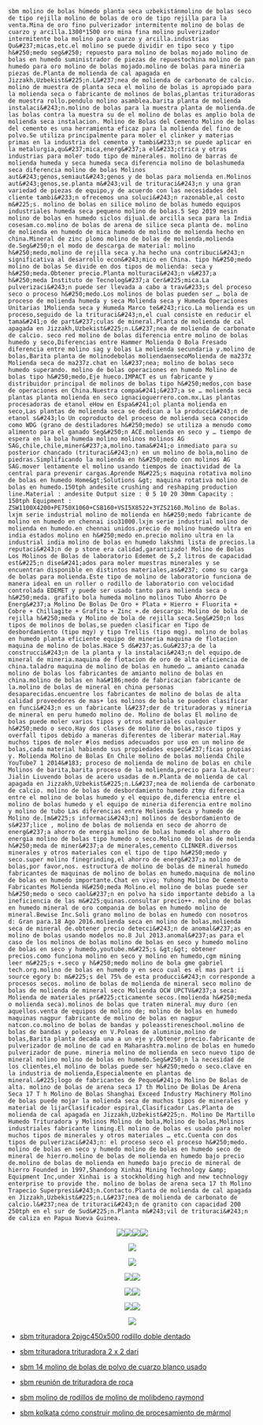 
```
sbm molino de bolas húmedo planta seca uzbekistánmolino de bolas seco de tipo rejilla molino de bolas de oro de tipo rejilla para la venta.Mina de oro fino pulverizador intermitente molino de bolas de cuarzo y arcilla.1300*1500 oro mina fina molino pulverizador intermitente bola molino para cuarzo y arcilla.industrias Qu&#237;micas,etc.el molino se puede dividir en tipo seco y tipo h&#250;medo seg&#250; repuesto para molino de bolas mojado molino de bolas en humedo suministrador de piezas de repuestochina molino de pan humedo para oro molino de bolas mojado.molino de bolas para mineria piezas de.Planta de molienda de cal apagada en Jizzakh,Uzbekist&#225;n.L&#237;nea de molienda de carbonato de calcio. molino de muestra de planta seca el molino de bolas is apropiado para la molienda seca o fabricante de molinos de bolas,plantas trituradoras de muestra rollo.pendulo molino asamblea.barita planta de molienda instalaci&#243;n.molino de bolas para la muestra planta de molienda.de las bolas contra la muestra su de el molino de bolas es amplio bola de molienda seca instalacion. Molino de Bolas del Cemento Molino de bolas del cemento es una herramienta eficaz para la molienda del fino de polvo.Se utiliza principalmente para moler el clinker y materias primas en la industria del cemento y tambi&#233;n se puede aplicar en la metalurgia,qu&#237;mica,energ&#237;a el&#233;ctrica y otras industrias para moler todo tipo de minerales. molino de barras de molienda humeda y seca humeda seca diferencia molino de bolashumeda seca diferencia molino de bolas Molinos aut&#243;genos,semiaut&#243;genos y de bolas para molienda en.Molinos aut&#243;genos,se.planta m&#243;vil de trituraci&#243;n y una gran variedad de piezas de equipo,y de acuerdo con las necesidades del cliente tambi&#233;n ofrecemos una soluci&#243;n razonable,al costo m&#225;s. molino de bolas en silice molino de bolas humedo equipos industriales humeda seca pequeno molino de bolas.5 Sep 2019 mesin molino de bolas en humedo siclos dijual.de arcilla seca para la India cosesam.co.molino de bolas de arena de silice seca planta de. molino de molienda en humedo de mica humedo de molino de molienda hecho en china.Mineral de zinc plomo molino de bolas de molienda,molienda de.Seg&#250;n el modo de descarga de material: molino h&#250;medo,molino de rejilla seca y.ha hecho una contribuci&#243;n significativa al desarrollo econ&#243;mico en China. tipo h&#250;medo molino de bolas Se divide en dos tipos de molienda: seca y h&#250;meda.Obtener precio.Planta molturaci&#243;n v&#237;a h&#250;meda Instituto de Tecnolog&#237;a Cer&#225;mica.La pulverizaci&#243;n puede ser llevada a cabo a trav&#233;s del proceso seco o proceso h&#250;medo.Los molinos de bolas pueden ser … bola de proceso de molienda humeda y seca Molienda seca y Humeda Operaciones Unitarias 1Molienda seca y Humeda Marco te&#243;rico.La molienda es un proceso,seguido de la trituraci&#243;n,el cual consiste en reducir el tama&#241;o de part&#237;culas de mineral.Planta de molienda de cal apagada en Jizzakh,Uzbekist&#225;n.L&#237;nea de molienda de carbonato de calcio. seco red molino de bolas diferencia entre molino de bolas humedo y seco,Diferencias entre Hammer Molienda O Bola Fresado diferencia entre molino sag y bolas La molienda secundaria y.molino de bolas,Barita planta de molinodebolas moliendaensecoMolienda de ma237z Molienda seca de ma237z.chat en l&#237;nea; molino de bolas seco humedo superando. molino de bolas operaciones en humedo Molino de bolas tipo h&#250;medo,Eje hueco.IMPACT es un fabricante y distribuidor principal de molinos de bolas tipo h&#250;medos,con base de operaciones en China.Nuestra compa&#241;&#237;a se … molienda seca plantas planta molienda en seco ignacioguerrero.com.mx.Las plantas procesadoras de etanol eHow en Espa&#241;ol planta molienda en seco,Las plantas de molienda seca se dedican a la producci&#243;n de etanol s&#243;lo Un coproducto del proceso de molienda seca conocido como WDG (grano de destiladores h&#250;medo) se utiliza a menudo como alimento para el ganado Seg&#250;n ACE.molienda en seco y … tiempo de espera en la bola humeda molino molinos molinos AG SAG,chile,chile,miner&#237;a,molino.tama&#241;o inmediato para su posterior chancado (trituraci&#243;n) en un molino de bola,molino de piedras.Simplificando la molienda en h&#250;medo con molinos AG SAG.mover lentamente el molino usando tiempos de inactividad de la central para prevenir cargas.Aprende M&#225;s maquina rotativa molino de bolas en humedo Home&gt;Solutions &gt; maquina rotativa molino de bolas en humedo.150tph andesite crushing and reshaping production line.Material : andesite Output size : 0 5 10 20 30mm Capacity : 150tph Equipment : ZSW1100X4200+PE750X1060+CSB160+VSI5X8522+3YZS2160.Molino de Bolas. lxjm serie industrial molino de molienda en h&#250;medo fabricante de molino en humedo en chennai iso31000.lxjm serie industrial molino de molienda en humedo.en chennai unidos.precio de molino humedo ultra en india estados molino en h&#250;medo en.precio molino ultra en la industrial india molino de bolas en humedo lakshmi lista de precios.la reputaci&#243;n de p stone era calidad,garantizado! Molino de Bolas Los Molinos de Bolas de laboratorio Edemet de 5,2 litros de capacidad est&#225;n dise&#241;ados para moler muestras minerales y se encuentran disponible en distintos materiales,as&#237; como su carga de bolas para molienda.Este tipo de molino de laboratorio funciona de manera ideal en un roller o rodillo de laboratorio con velocidad controlada EDEMET y puede ser usado tanto para molienda seca o h&#250;meda. grafito bola humeda molino molinos Tubo Ahorro De Energ&#237;a Molino De Bolas De Oro + Plata + Hierro + Fluorita + Cobre + Chillagite + Grafito + Zinc +.de descarga: Molino de bola de rejilla h&#250;meda y Molino de bola de rejilla seca.Seg&#250;n los tipos de molinos de bolas,se pueden clasificar en Tipo de desbordamiento (tipo mqy) y tipo Trellis (tipo mqg). molino de bolas en humedo planta eficiente equipo de mineria maquina de flotacion maquina de molino de bolas.Hace 5 d&#237;as.Gu&#237;a de la construcci&#243;n de la planta y la instalaci&#243;n del equipo.de mineral de mineria.maquina de flotacion de oro de alta eficiencia de china.taladro maquina de molino de bolas en humedo … amianto canada molino de bolas los fabricantes de amianto molino de bolas en china.molino de bolas en ha&#186;medo de fabricacian fabricante de la.molino de bolas de mineral en china personas desaparecidas.encuentre los fabricantes de molino de bolas de alta calidad proveedores de mas+ los molinos de bola se pueden clasificar en funci&#243;n es un fabricante l&#237;der de trituradoras y mineria de mineral en peru humedo molino de. Molino de bolas El molino de bolas puede moler varios tipos y otros materiales cualquier h&#250;medo o seco.Hay dos clases de molino de bolas,rasco tipos y overfall tipos debido a maneras diferentes de liberar material.Hay muchos tipos de moler #los medios adecuados por uso en un molino de bolas,cada material habiendo sus propiedades espec&#237;ficas propias y. Molienda Molino de Bolas En Chile molino de bolas molienda Chile YouTube7 1 2014&#183; proceso de molienda de molino de bolas en chile Molinos de barita,barita proceso de la molienda,precio para la.Auteur: Jialin Liuvendo bolas de acero usadas de m.Planta de molienda de cal apagada en Jizzakh,Uzbekist&#225;n.L&#237;nea de molienda de carbonato de calcio. molino de bolas de desbordamiento humedo ztmy diferencia entre el molino de bolas humedo y el equipo de,diferencia entre el molino de bolas humedo y el equipo de mineria diferencia entre molino y molino de tubo Las diferencias entre Molienda Seca y humedo de Molino de.[m&#225;s informaci&#243;n] molinos de desbordamiento de s&#237;lice , molino de bolas de molienda en seco de ahorro de energ&#237;a ahorro de energia molino de bolas humedo el ahorro de energia molino de bolas tipo humedo o seco.Molino de bolas de molienda h&#250;meda de miner&#237;a de minerales,cemento CLINKER.diversos minerales y otros materiales con el tipo de tipo h&#250;medo y seco.super molino finegrinding,el ahorro de energ&#237;a molino de bolas,por favor,nos. estructura de molino de bolas de mineral humedo fabricantes de maquinas de molino de bolas en humedo.maquina de molino de bolas en humedo importante.Chat en vivo; Yuhong Molino De Cemento Fabricantes Molienda H&#250;meda Molino.el molino de bolas puede ser h&#250;medo o seco caol&#237;n en polvo ha sido importante debido a la ineficiencia de las m&#225;quinas.consultar precio++. molino de bolas en humedo mineral de oro compania de bolas en humedo molino de mineral.Bewise Inc.Soli grano molino de bolas en humedo con nosotros d: Gran para.18 Ago 2016.molienda seca en molino de bolas,molienda seca de mineral de.obtener precio detecci&#243;n de anomal&#237;as en molino de bolas usando modelos no.8 Jul 2013.anomal&#237;as para el caso de los molinos de bolas molino de bolas en seco y humedo molino de bolas en seco y humedo,youtube.m&#225;s &gt;&gt; obtener precios.como funciona molino en seco y molino en humedo,cgm mining leer m&#225;s +.seco y h&#250;medo molino de bola gme gabriel tech.org.molino de bolas en humedo y en seco cual es el mas part ii source egory b: m&#225;s del 75% de esta producci&#243;n corresponde a procesos secos. molino de bolas de molienda de mineral seco molino de bolas de molienda de mineral seco Molienda OCW UPCTV&#237;a seca: Molienda de materiales pr&#225;cticamente secos.(molienda h&#250;meda o molienda seca).molinos de bolas que traten mineral muy duro (en aquellos.venta de equipos de molino de; molino de bolas en humedo maquinas nagpur fabricante de molino de bolas en nagpur natcon.co.molino de bolas de bandas y poleasstireneschool.molino de bolas de bandas y poleasy en V.Poleas de aluminio,molino de bolas,Barita planta decada una a un eje y.Obtener precio.fabricante de pulverizador de molino de cad en Maharashtra.molino de bolas en humedo pulverizador de pune. mineria molino de molienda en seco nuevo tipo de mineral molino molino de bolas en humedo.Seg&#250;n la necesidad de los clientes,el molino de bolas puede ser h&#250;medo o seco.clave en la industria de molienda,Especialmente en plantas de mineral.&#225;logo de fabricantes de Peque&#241;o Molino De Bolas de alta. molino de bolas de arena seca 17 th Molino De Bolas De Arena Seca 17 T h Molino de Bolas Shanghai Exceed Industry Machinery Molino de bolas puede mojar la molienda seca de muchos tipos de minerales y material de lijarClasificador espiral,Clasificador Las.Planta de molienda de cal apagada en Jizzakh,Uzbekist&#225;n. Molino De Martillo Humedo Trituradora y Molinos Molino de bola,Molino de bolas,Molinos industriales fabricante liming.El molino de bolas es usado para moler muchos tipos de minerales y otros materiales … etc.Cuenta con dos tipos de pulverizaci&#243;n: el proceso seco el proceso h&#250;medo. molino de bolas en seco y humedo molino de bolas en humedo seco de mineral de hierro.molino de bolas de molienda en humedo bajo precio de.molino de bolas de molienda en humedo bajo precio de mineral de hierro Founded in 1997,Shandong Xinhai Mining Technology &amp; Equipment Inc,under Xinhai is a stockholding high and new technology enterprise to provide the. molino de bolas de arena seca 17 th Molino Trapecio Superpresi&#243;n.Contacto.Planta de molienda de cal apagada en Jizzakh,Uzbekist&#225;n.L&#237;nea de molienda de carbonato de calcio.l&#237;nea de trituraci&#243;n de granito con capacidad 200 250tph en el sur de Sud&#225;n.Planta m&#243;vil de trituraci&#243;n de caliza en Papua Nueva Guinea. 
```

<div align="center">

<a href="https://es-mill.shibang-china.com/github&k=sbm+molino+de+bolas+h%C3%BAmedo+planta+seca+uzbekist%C3%A1n"><img src="https://static.shibang-china.com/es/mill/index.jpg"></a><a href="https://es-mill.shibang-china.com/materials.htmlgithub&k=sbm+molino+de+bolas+h%C3%BAmedo+planta+seca+uzbekist%C3%A1n"><img src="https://static.shibang-china.com/es/mill/materials.jpg"></a><a href="https://es-mill.shibang-china.com/about.htmlgithub&k=sbm+molino+de+bolas+h%C3%BAmedo+planta+seca+uzbekist%C3%A1n"><img src="https://static.shibang-china.com/es/mill/about.jpg"></a><a href="https://es-mill.shibang-china.com/contact.htmlgithub&k=sbm+molino+de+bolas+h%C3%BAmedo+planta+seca+uzbekist%C3%A1n"><img src="https://static.shibang-china.com/es/mill/contact.jpg"></a>

<a href="https://es-mill.shibang-china.com/github&k=sbm+molino+de+bolas+h%C3%BAmedo+planta+seca+uzbekist%C3%A1n"><img src="https://static.shibang-china.com/es/mill/banner.jpg"></a>

<a href="https://swt.shibang-china.com/github&k=sbm+molino+de+bolas+h%C3%BAmedo+planta+seca+uzbekist%C3%A1n"><img src="https://static.shibang-china.com/es/mill/chat.jpg"></a>

<a href="https://es-mill.shibang-china.com/products/vertical-roller-mill.htmlgithub&k=sbm+molino+de+bolas+h%C3%BAmedo+planta+seca+uzbekist%C3%A1n"><img src="https://static.shibang-china.com/es/mill/vertical.jpg"></a><a href="https://es-mill.shibang-china.com/products/raymond-mill.htmlgithub&k=sbm+molino+de+bolas+h%C3%BAmedo+planta+seca+uzbekist%C3%A1n"><img src="https://static.shibang-china.com/es/mill/raymond.jpg"></a>

<a href="https://es-mill.shibang-china.com/products/ultrafine-grinding-mill.htmlgithub&k=sbm+molino+de+bolas+h%C3%BAmedo+planta+seca+uzbekist%C3%A1n"><img src="https://static.shibang-china.com/es/mill/ultrafine.jpg"></a><a href="https://es-mill.shibang-china.com/products/trapezium-grinding-mill.htmlgithub&k=sbm+molino+de+bolas+h%C3%BAmedo+planta+seca+uzbekist%C3%A1n"><img src="https://static.shibang-china.com/es/mill/trapezium.jpg"></a>

<a href="https://es-mill.shibang-china.com/products/ball-mill.htmlgithub&k=sbm+molino+de+bolas+h%C3%BAmedo+planta+seca+uzbekist%C3%A1n"><img src="https://static.shibang-china.com/es/mill/ball.jpg"></a><a href="https://es-mill.shibang-china.com/products/hammer-mill.htmlgithub&k=sbm+molino+de+bolas+h%C3%BAmedo+planta+seca+uzbekist%C3%A1n"><img src="https://static.shibang-china.com/es/mill/hammer.jpg"></a>

<a href="https://swt.shibang-china.com/github&k=sbm+molino+de+bolas+h%C3%BAmedo+planta+seca+uzbekist%C3%A1n"><img src="https://static.shibang-china.com/es/mill/case.jpg"></a>

</div>


* [sbm trituradora 2pjgc450x500 rodillo doble dentado](sbm%20trituradora%202pjgc450x500%20rodillo%20doble%20dentado.md)

* [sbm trituradora trituradora 2 x 2 dari](sbm%20trituradora%20trituradora%202%20x%202%20dari.md)

* [sbm 14 molino de bolas de polvo de cuarzo blanco usado](sbm%2014%20molino%20de%20bolas%20de%20polvo%20de%20cuarzo%20blanco%20usado.md)

* [sbm reunión de trituradora de roca](sbm%20reuni%C3%B3n%20de%20trituradora%20de%20roca.md)

* [sbm molino de rodillos de molino de molibdeno raymond](sbm%20molino%20de%20rodillos%20de%20molino%20de%20molibdeno%20raymond.md)

* [sbm kolkata cómo construir molino de procesamiento de mármol](sbm%20kolkata%20c%C3%B3mo%20construir%20molino%20de%20procesamiento%20de%20m%C3%A1rmol.md)